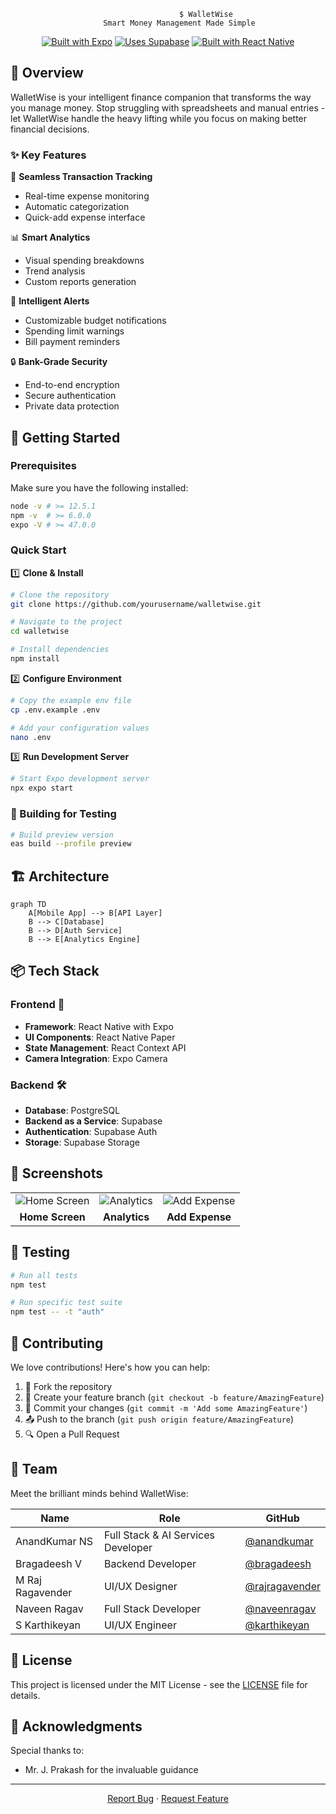 <div align="center">

```
                 $ WalletWise
     Smart Money Management Made Simple
```

[![Built with Expo](https://img.shields.io/badge/Built%20with-Expo-4630EB.svg?style=flat-square&logo=EXPO&labelColor=f3f3f3&logoColor=000)](https://expo.dev/)
[![Uses Supabase](https://img.shields.io/badge/Uses-Supabase-3ECF8E?style=flat-square&logo=supabase&logoColor=white)](https://supabase.com)
[![Built with React Native](https://img.shields.io/badge/Built%20with-React%20Native-61dafb.svg?style=flat-square&logo=react&logoColor=white)](https://reactnative.dev/)

</div>

## 🌟 Overview

WalletWise is your intelligent finance companion that transforms the way you manage money. Stop struggling with spreadsheets and manual entries - let WalletWise handle the heavy lifting while you focus on making better financial decisions.

### ✨ Key Features

🔄 **Seamless Transaction Tracking**
- Real-time expense monitoring
- Automatic categorization
- Quick-add expense interface

📊 **Smart Analytics**
- Visual spending breakdowns
- Trend analysis
- Custom reports generation

🔔 **Intelligent Alerts**
- Customizable budget notifications
- Spending limit warnings
- Bill payment reminders

🔒 **Bank-Grade Security**
- End-to-end encryption
- Secure authentication
- Private data protection

## 🚀 Getting Started

### Prerequisites

Make sure you have the following installed:
```bash
node -v # >= 12.5.1
npm -v  # >= 6.0.0
expo -V # >= 47.0.0
```

### Quick Start

1️⃣ **Clone & Install**
```bash
# Clone the repository
git clone https://github.com/yourusername/walletwise.git

# Navigate to the project
cd walletwise

# Install dependencies
npm install
```

2️⃣ **Configure Environment**
```bash
# Copy the example env file
cp .env.example .env

# Add your configuration values
nano .env
```

3️⃣ **Run Development Server**
```bash
# Start Expo development server
npx expo start
```

### 📱 Building for Testing

```bash
# Build preview version
eas build --profile preview
```

## 🏗️ Architecture

```mermaid
graph TD
    A[Mobile App] --> B[API Layer]
    B --> C[Database]
    B --> D[Auth Service]
    B --> E[Analytics Engine]
```

## 📦 Tech Stack

### Frontend 🎨
- **Framework**: React Native with Expo
- **UI Components**: React Native Paper
- **State Management**: React Context API
- **Camera Integration**: Expo Camera

### Backend 🛠
- **Database**: PostgreSQL
- **Backend as a Service**: Supabase
- **Authentication**: Supabase Auth
- **Storage**: Supabase Storage

## 📸 Screenshots

<div align="center">
<table>
  <tr>
    <td><img src="/api/placeholder/200/400" alt="Home Screen" title="Home Screen"/></td>
    <td><img src="/api/placeholder/200/400" alt="Analytics" title="Analytics"/></td>
    <td><img src="/api/placeholder/200/400" alt="Add Expense" title="Add Expense"/></td>
  </tr>
  <tr>
    <td align="center"><strong>Home Screen</strong></td>
    <td align="center"><strong>Analytics</strong></td>
    <td align="center"><strong>Add Expense</strong></td>
  </tr>
</table>
</div>

## 🧪 Testing

```bash
# Run all tests
npm test

# Run specific test suite
npm test -- -t "auth"
```

## 🤝 Contributing

We love contributions! Here's how you can help:

1. 🍴 Fork the repository
2. 🌿 Create your feature branch (`git checkout -b feature/AmazingFeature`)
3. 💾 Commit your changes (`git commit -m 'Add some AmazingFeature'`)
4. 📤 Push to the branch (`git push origin feature/AmazingFeature`)
5. 🔍 Open a Pull Request

## 👥 Team

Meet the brilliant minds behind WalletWise:

| Name | Role | GitHub |
|------|------|--------|
| AnandKumar NS | Full Stack & AI Services Developer | [@anandkumar](https://github.com/anandkumar) |
| Bragadeesh V | Backend Developer | [@bragadeesh](https://github.com/bragadeesh) |
| M Raj Ragavender | UI/UX Designer | [@rajragavender](https://github.com/rajragavender) |
| Naveen Ragav | Full Stack Developer | [@naveenragav](https://github.com/naveenragav) |
| S Karthikeyan | UI/UX Engineer | [@karthikeyan](https://github.com/karthikeyan) |

## 📜 License

This project is licensed under the MIT License - see the [LICENSE](LICENSE) file for details.

## 🙏 Acknowledgments

Special thanks to:
- Mr. J. Prakash for the invaluable guidance

---

<div align="center">


[Report Bug](https://github.com/yourusername/walletwise/issues) · [Request Feature](https://github.com/yourusername/walletwise/issues)

</div>

